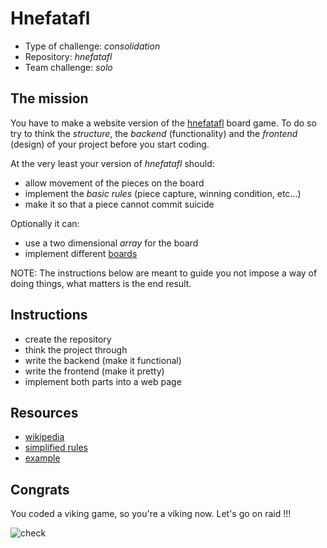 # Hnefatafl

- Type of challenge: *consolidation*
- Repository: *hnefatafl*
- Team challenge: *solo*

## The mission

You have to make a website version of the [hnefatafl](https://www.ancientgames.org/hnefatafl-tablut/) board game. To
do so try to think the *structure*, the *backend* (functionality) and the
*frontend* (design) of your project before you start coding.

At the very least your version of *hnefatafl* should:

- allow movement of the pieces on the board
- implement the _basic rules_ (piece capture, winning condition, etc...)
- make it so that a piece cannot commit suicide

Optionally it can:

- use a two dimensional *array* for the board
- implement different [boards](https://en.wikipedia.org/wiki/Tafl_games#Tafl_variants)

NOTE: The instructions below are meant to guide you not impose a way of doing
things, what matters is the end result.

## Instructions

- create the repository
- think the project through
- write the backend (make it functional)
- write the frontend (make it pretty)
- implement both parts into a web page

## Resources

- [wikipedia](https://en.wikipedia.org/wiki/Tafl_games)
- [simplified rules](http://aagenielsen.dk/fetlar_rules_en.php)
- [example](http://www.lutanho.net/play/hnefatafl.html)

## Congrats

You coded a viking game, so you're a viking now. Let's go on raid !!!

![check](https://media.giphy.com/media/kakCpW3Q3IT4s/giphy.gif)
